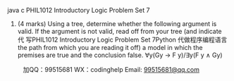 java c
PHIL1012 Introductory Logic
Problem Set 7
1. (4 marks) Using a tree, determine whether the following argument is valid. If the argument is not valid, read off from your tree (and indicate 代 写PHIL1012 Introductory Logic Problem Set 7Python
代做程序编程语言the path from which you are reading it off) a model in which the premises are true and the conclusion false.
∀y(Gy → F y)/∃y(F y ∧ Gy)





         
加QQ：99515681  WX：codinghelp  Email: 99515681@qq.com
